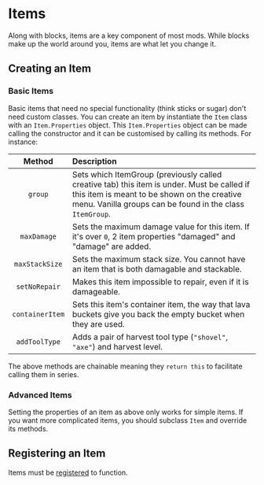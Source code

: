 Items
=====

Along with blocks, items are a key component of most mods. While blocks make up the world around you, items are what let you change it.

Creating an Item
----------------

### Basic Items

Basic items that need no special functionality (think sticks or sugar) don't need custom classes. You can create an item by instantiate the `Item` class with an `Item.Properties` object. This `Item.Properties` object can be made calling the constructor and it can be customised by calling its methods. For instance:

|         Method         |                  Description                  |
|:----------------------:|:----------------------------------------------|
|         `group`        | Sets which ItemGroup (previously called creative tab) this item is under. Must be called if this item is meant to be shown on the creative menu. Vanilla groups can be found in the class `ItemGroup`. |
|       `maxDamage`      | Sets the maximum damage value for this item. If it's over `0`, 2 item properties "damaged" and "damage" are added. |
|     `maxStackSize`     | Sets the maximum stack size. You cannot have an item that is both damagable and stackable. |
|      `setNoRepair`     | Makes this item impossible to repair, even if it is damageable. |
|     `containerItem`    | Sets this item's container item, the way that lava buckets give you back the empty bucket when they are used. |
|      `addToolType`     | Adds a pair of harvest tool type (`"shovel"`, `"axe"`) and harvest level. |

The above methods are chainable meaning they `return this` to facilitate calling them in series.

### Advanced Items

Setting the properties of an item as above only works for simple items. If you want more complicated items, you should subclass `Item` and override its methods.

Registering an Item
-------------------

Items must be [registered][registering] to function.

[registering]: ../concepts/registries.md#registering-things
